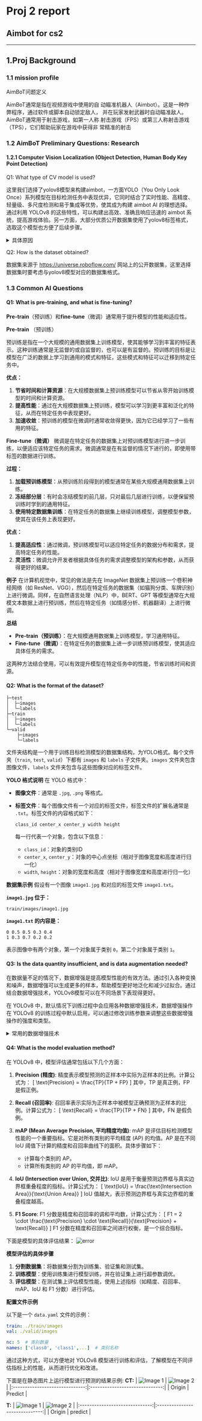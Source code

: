 # Proj 2 report

## Aimbot for cs2

---

## 1.Proj Background

### 1.1 mission profile
AimBoT问题定义

AimBoT通常是指在视频游戏中使用的自
动瞄准机器⼈（Aimbot）。这是⼀种作
弊程序，通过软件或脚本自动锁定敌⼈，
并在玩家发射武器时自动瞄准敌⼈。
AimBoT通常用于射击游戏，如第⼀⼈称
射击游戏（FPS）或第三⼈称射击游戏
（TPS），它们帮助玩家在游戏中获得非
常精准的射击

### 1.2 AimBoT Preliminary Questions: Research

#### 1.2.1 Computer Vision Localization (Object Detection, Human Body Key Point Detection)

Q1: What type of CV model is used?

这里我们选择了yolov8模型来构建aimbot，一方面YOLO（You Only Look Once）系列模型在目标检测任务中表现优异，它同时结合了实时性能、高精度、轻量级、多尺度检测和易于集成等优势，使其成为构建 aimbot AI 的理想选择。通过利用 YOLOv8 的这些特性，可以构建出高效、准确且响应迅速的 aimbot 系统，提高游戏体验。另一方面，大部分优质公开数据集使用了yolov8标签格式，选取这个模型也方便了后续步骤。

<details> <summary>具体原因</summary>

1.实时性能：
YOLOv8 在保持高精度的同时，还具有较快的推理速度，能够满足 aimbot 对实时检测和响应的需求。

2.高精度：
YOLOv8 在目标检测任务中表现出色，能够准确检测和定位目标，这对 aimbot 的精度和有效性至关重要。

3.轻量级：
YOLOv8 相较于其他复杂的目标检测模型更为轻量，适合在有限的计算资源下运行，例如游戏环境中的嵌入式系统或移动设备。

4.多尺度检测：
YOLOv8 能够检测不同尺度的目标，这对于处理游戏中可能出现的远近不同的目标非常重要。

5.易于集成和使用：
YOLOv8 提供了简单易用的 API 和丰富的文档支持，方便开发者快速集成到 aimbot 系统中。

6.社区支持和更新：
由于 YOLO 系列模型有广泛的社区支持和持续的更新维护，使用 YOLOv8 可以获得最新的研究成果和技术支持。

7.可定制性：
YOLOv8 模型支持定制训练，可以根据具体游戏场景和目标数据进行微调，提高在特定应用中的表现。

</details>

Q2: How is the dataset obtained?

数据集来源于 https://universe.roboflow.com/ 网站上的公开数据集，这里选择数据集时要考虑与yolov8模型对应的数据集格式。

### 1.3 Common AI Questions

#### Q1: What is pre-training, and what is fine-tuning?

**Pre-train**（预训练）和**fine-tune**（微调）通常用于提升模型的性能和适应性。

**Pre-train** （预训练）

预训练是指在一个大规模的通用数据集上训练模型，使其能够学习到丰富的特征表示。这种训练通常是无监督的或自监督的，也可以是有监督的。预训练的目标是让模型在广泛的数据上学习到通用的模式和特征，这些模式和特征可以迁移到特定任务中。

**优点：**
1. **节省时间和计算资源**：在大规模数据集上预训练模型可以节省从零开始训练模型的时间和计算资源。
2. **提高性能**：通过在大规模数据集上预训练，模型可以学习到更丰富和泛化的特征，从而在特定任务中表现更好。
3. **加速收敛**：预训练的模型在微调时通常收敛得更快，因为它已经学习了一些有用的特征。

**Fine-tune（微调）**
微调是在特定任务的数据集上对预训练模型进行进一步训练，以便适应该特定任务的需求。微调通常是在有监督的情况下进行的，即使用带标签的数据进行训练。

**过程：**
1. **加载预训练模型**：从预训练阶段得到的模型通常在某些大规模通用数据集上训练。
2. **冻结部分层**：有时会冻结模型的前几层，只对最后几层进行训练，以便保留预训练时学到的通用特征。
3. **使用特定数据集训练**：在特定任务的数据集上继续训练模型，调整模型参数，使其在该任务上表现更好。

**优点：**
1. **提高适应性**：通过微调，预训练模型可以适应特定任务的数据分布和需求，提高特定任务的性能。
2. **灵活性**：微调允许开发者根据具体任务的需求调整模型的架构和参数，从而获得更好的结果。

**例子**
在计算机视觉中，常见的做法是先在 ImageNet 数据集上预训练一个卷积神经网络（如 ResNet、VGG），然后在特定任务的数据集（如猫狗分类、车牌识别）上进行微调。同样，在自然语言处理（NLP）中，BERT、GPT 等模型通常在大规模文本数据上进行预训练，然后在特定任务（如情感分析、机器翻译）上进行微调。

**总结**
- **Pre-train（预训练）**：在大规模通用数据集上训练模型，学习通用特征。
- **Fine-tune（微调）**：在特定任务的数据集上进一步训练预训练模型，使其适应具体任务的需求。

这两种方法结合使用，可以有效提升模型在特定任务中的性能，节省训练时间和资源。

#### Q2: What is the format of the dataset?
```
├─test
│  ├─images
│  └─labels
├─train
│  ├─images
│  └─labels
└─valid
    ├─images
    └─labels
```

文件夹结构是一个用于训练目标检测模型的数据集结构，为YOLO格式。每个文件夹（`train`, `test`, `valid`）下都有 `images` 和 `labels` 子文件夹。`images` 文件夹包含图像文件，`labels` 文件夹包含与这些图像对应的标签文件。

**YOLO 格式说明**
在 YOLO 格式中：
- **图像文件**：通常是 `.jpg`, `.png` 等格式。
- **标签文件**：每个图像文件有一个对应的标签文件，标签文件的扩展名通常是 `.txt`。标签文件的内容格式如下：
  ```
  class_id center_x center_y width height
  ```

  每一行代表一个对象，包含以下信息：
  - `class_id`：对象的类别ID
  - `center_x`, `center_y`：对象的中心点坐标（相对于图像宽度和高度进行归一化）
  - `width`, `height`：对象的宽度和高度（相对于图像宽度和高度进行归一化）

**数据集示例**
假设有一个图像 `image1.jpg` 和对应的标签文件 `image1.txt`。

**`image1.jpg` 位于：**
```
train/images/image1.jpg
```

**`image1.txt` 的内容是：**
```
0 0.5 0.5 0.3 0.4
1 0.3 0.7 0.2 0.2
```
表示图像中有两个对象，第一个对象属于类别 `0`，第二个对象属于类别 `1`。



#### Q3: Is the data quantity insufficient, and is data augmentation needed?

在数据量不足的情况下，数据增强是提高模型性能的有效方法。通过引入各种变换和噪声，数据增强可以生成更多的样本，帮助模型更好地泛化和减少过拟合。通过结合数据增强技术，YOLOv8模型可以在不同场景下表现得更好。

在 YOLOv8 中，默认情况下训练过程中会应用各种数据增强技术，数据增强操作在 YOLOv8 的训练过程中默认启用，可以通过修改训练参数来调整这些数据增强操作的强度和类型。

<details> <summary>常用的数据增强技术</summary>

**翻转和旋转**
水平翻转：水平翻转图像。
垂直翻转：垂直翻转图像。
旋转：旋转图像一定角度（如90度、180度、270度）。

**缩放和裁剪**
随机裁剪：从图像中随机裁剪一个部分。
缩放：对图像进行缩放，使其大小变化。

**平移和仿射变换**
平移：对图像进行水平或垂直平移。
仿射变换：包括缩放、旋转、平移和剪切等操作。

**颜色变换**
亮度调整：随机调整图像的亮度。
对比度调整：随机调整图像的对比度。
饱和度调整：随机调整图像的饱和度。
色调调整：随机调整图像的色调。

**添加噪声**
高斯噪声：向图像中添加高斯噪声。
椒盐噪声：向图像中添加椒盐噪声。

**模糊和锐化**
高斯模糊：应用高斯模糊，使图像变得模糊。
锐化：增强图像的锐利度。

**数据增强的好处**
增加数据量：通过对现有数据进行变换，生成新的样本，增加数据量。
提升模型泛化能力：通过生成多样化的数据，模型能够更好地适应不同的场景和变化，提高泛化能力。
减少过拟合：数据增强可以通过引入更多的变异性来减少过拟合现象，使模型在测试数据上表现更好。
</details>

#### Q4: What is the model evaluation method?
在 YOLOv8 中，模型评估通常包括以下几个方面：

1. **Precision (精度)**: 精度表示模型预测的正样本中实际为正样本的比例。计算公式为：
   \[
   \text{Precision} = \frac{TP}{TP + FP}
   \]
   其中，TP 是真正例，FP 是假正例。

2. **Recall (召回率)**: 召回率表示实际为正样本中被模型正确预测为正样本的比例。计算公式为：
   \[
   \text{Recall} = \frac{TP}{TP + FN}
   \]
   其中，FN 是假负例。

3. **mAP (Mean Average Precision, 平均精度均值)**: mAP 是评估目标检测模型性能的一个重要指标。它是对所有类别的平均精度 (AP) 的均值。AP 是在不同 IoU 阈值下计算的精度和召回率曲线下的面积。具体步骤如下：
   - 计算每个类别的 AP。
   - 计算所有类别的 AP 的平均值，即 mAP。

4. **IoU (Intersection over Union, 交并比)**: IoU 是用于衡量预测边界框与真实边界框重叠程度的指标。计算公式为：
   \[
   \text{IoU} = \frac{\text{Intersection Area}}{\text{Union Area}}
   \]
   IoU 值越大，表示预测边界框与真实边界框的重叠程度越高。

5. **F1 Score**: F1 分数是精度和召回率的调和平均数，计算公式为：
   \[
   F1 = 2 \cdot \frac{\text{Precision} \cdot \text{Recall}}{\text{Precision} + \text{Recall}}
   \]
   F1 分数在精度和召回率之间进行权衡，是一个综合指标。

下面是模型的具体评估结果：
![error](result.png)

**模型评估的具体步骤**

1. **分割数据集**：将数据集分割为训练集、验证集和测试集。
2. **训练模型**：使用训练集进行模型训练，并在验证集上进行超参数调优。
3. **评估模型**：在测试集上评估模型性能，使用上述指标（如精度、召回率、mAP、IoU 和 F1 分数）进行评估。


**配置文件示例**

以下是一个 `data.yaml` 文件的示例：

```yaml
train: ./train/images
val: ./valid/images

nc: 5  # 类别数量
names: ['class0', 'class1',...]  # 类别名称
```

通过这种方式，可以方便地对 YOLOv8 模型进行训练和评估，了解模型在不同评估指标上的性能，从而进行优化和改进。

下面是在静态图片上运行模型进行预测的结果示例:
**CT:**
| ![Image 1](ultralytics-main\ultralytics-main\ultralytics\assets\cs.jpg) | ![Image 2](ultralytics-main\ultralytics-main\runs\detect\predict70\cs.jpg) |
|:------------------------------:|:------------------------------:|
|          Origin          |          Predict          |

**T:**
| ![Image 1](ultralytics-main\ultralytics-main\ultralytics\assets\cs2.jpg) | ![Image 2](ultralytics-main\ultralytics-main\runs\detect\predict71\cs2.jpg) |
|:------------------------------:|:------------------------------:|
|          Origin          |          predict          |
